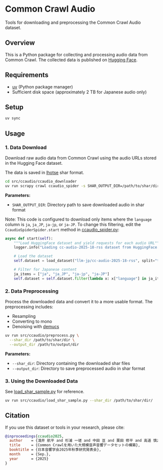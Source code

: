 # Common Crawl Audio

Tools for downloading and preprocessing the Common Crawl Audio dataset.

## Overview

This is a Python package for collecting and processing audio data from Common Crawl. The collected data is published on [Hugging Face](https://huggingface.co/datasets/llm-jp/cc-audio-2025-18-rss).

## Requirements

- [uv](https://github.com/astral-sh/uv) (Python package manager)
- Sufficient disk space (approximately 2 TB for Japanese audio only)

## Setup

```sh
uv sync
```

## Usage

### 1. Data Download

Download raw audio data from Common Crawl using the audio URLs stored in the Hugging Face dataset.

The data is saved in [lhotse](https://lhotse.readthedocs.io/en/latest/index.html) shar format.

```sh
cd src/ccaudio/ccaudio_downloader
uv run scrapy crawl ccaudio_spider -s SHAR_OUTPUT_DIR=/path/to/shar/dir/
```

**Parameters:**
- `SHAR_OUTPUT_DIR`: Directory path to save downloaded audio in shar format

Note: This code is configured to download only items where the `language` column is `ja`, `ja_JP`, `ja-jp`, or `ja-JP`. To change this filtering, edit the `CcaudioSpiderSpider.start` method in [ccaudio_spider.py](https://github.com/llm-jp/ccaudio/blob/main/src/ccaudio/ccaudio_downloader/ccaudio_downloader/spiders/ccaudio_spider.py):

```python
async def start(self):
    """Load HuggingFace dataset and yield requests for each audio URL"""
    logger.info("Loading cc-audio-2025-18-rss dataset from HuggingFace...")

    # Load the dataset
    self.dataset = load_dataset("llm-jp/cc-audio-2025-18-rss", split="train")

    # Filter for Japanese content
    ja_items = ["ja", "ja_JP", "ja-jp", "ja-JP"]
    self.dataset = self.dataset.filter(lambda x: x["language"] in ja_items)
```

### 2. Data Preprocessing

Process the downloaded data and convert it to a more usable format. The preprocessing includes:

- Resampling
- Converting to mono
- Denoising with [demucs](https://github.com/adefossez/demucs)

```sh
uv run src/ccaudio/preprocess.py \
  --shar_dir /path/to/shar/dir \
  --output_dir /path/to/output/dir
```

**Parameters:**
- `--shar_dir`: Directory containing the downloaded shar files
- `--output_dir`: Directory to save preprocessed audio in shar format

### 3. Using the Downloaded Data

See [load_shar_sample.py](https://github.com/llm-jp/ccaudio/blob/main/src/ccaudio/load_shar_sample.py) for reference.

```sh
uv run src/ccaudio/load_shar_sample.py --shar_dir /path/to/shar/dir/
```

## Citation

If you use this dataset or tools in your research, please cite:

```bibtex
@inproceedings{ccaudio2025,
  author    = {淺井 航平 and 杉浦 一瑳 and 中田 亘 and 栗田 修平 and 高道 慎之介 and 小川 哲司 and 東中 竜一郎},
  title     = {Common Crawlを用いた大規模音声音響データセットの構築},
  booktitle = {日本音響学会2025年秋季研究発表会},
  month     = {Sep.},
  year      = {2025}
}
```

